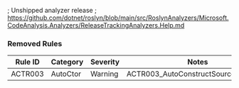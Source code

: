 ; Unshipped analyzer release
; https://github.com/dotnet/roslyn/blob/main/src/RoslynAnalyzers/Microsoft.CodeAnalysis.Analyzers/ReleaseTrackingAnalyzers.Help.md

### Removed Rules

Rule ID | Category | Severity | Notes
--------|----------|----------|-------
ACTR003 | AutoCtor | Warning  | ACTR003_AutoConstructSourceGenerator
